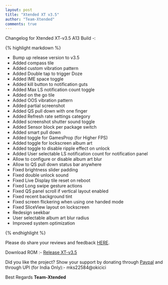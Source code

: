 ```yaml
---
layout: post
title: "Xtended XT v3.5"
author: "Team-Xtended"
comments: true
---
```

Changelog for Xtended XT-v3.5 A13 Build -:

{% highlight markdown %}

* Bump up release version to v3.5
* Added compass tile
* Added custom vibration pattern
* Added Double tap to trigger Doze
* Added IME space toggle
* Added kill button to notification guts
* Added Max LS notification count toggle
* Added on the go tile
* Added OOS vibration pattern
* Added partial screenshot
* Added QS pull down with one finger
* Added Refresh rate settings category
* Added screenshot shutter sound toggle
* Added Sensor block per package switch
* Added smart pull down
* Added toggle for GamesProp (for Higher FPS)
* Added toggle for lockscreen album art
* Added toggle to disable ripple effect on unlock
* Added User selectable LS notification count for notification panel 
* Allow to configure or disable album art blur
* Allow to QS pull down status bar anywhere
* Fixed brightness slider padding
* Fixed double unlock sound
* Fixed Live Display tile reset on reboot
* Fixed Long swipe gesture actions
* Fixed QS panel scroll if vertical layout enabled
* Fixed recent background tint
* Fixed screen flickering when using one handed mode 
* Fixed SliceView layout on lockscreen
* Redesign seekbar
* User selectable album art blur radius
* Improved system optimization

{% endhighlight %}

Please do share your reviews and feedback [HERE](https://sourceforge.net/projects/xtended/reviews). 

Download ROM :- [Release XT-v3.5](https://downloads.project-xtended.org/) 

Did you like the project? Show your support by donating through [Paypal](https://www.paypal.me/superdroidbond) and  through UPI (for India Only):- mks22584@okicici

Best Regards
**Team-Xtended**

